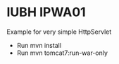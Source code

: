 <html>
<head>
<title>IUBH IPWA01</title>
</head>
<body>
<h1>IUBH IPWA01</h1>
<p>
Example for very simple HttpServlet
</p>
<ul>
<li>Run mvn install</li>
<li>Run mvn tomcat7:run-war-only</li>
</ul>
</body>
</html>

